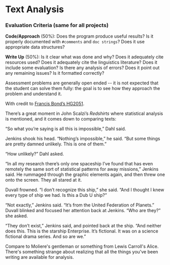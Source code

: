# Text Analysis


### Evaluation Criteria (same for all projects)

**Code/Approach** (50%): Does the program produce useful results? Is it properly documented with `#comments` and `doc strings`? Does it use appropriate data structures?

**Write Up** (50%): Is it clear what was done and why? Does it adequately cite resources used? Does it adequately cite the linguistics literature? Does it include some evaluation? Is there any analysis of errors? Does it point out any remaining issues? Is it formatted correctly?

Assessment problems are generally open ended -- it is not expected that the student can solve them fully: the goal is to see how they approach the problem and understand it.

With credit to [Francis Bond’s HG2051](http://compling.hss.ntu.edu.sg/courses/hg2051/).




There’s a great moment in John Scalzi’s _Redshirts_ where statistical analysis is mentioned, and it comes down to comparing texts:

“So what you’re saying is all this is impossible,” Dahl said.

Jenkins shook his head. “Nothing’s impossible,” he said. “But some things are pretty damned unlikely. This is one of them.”

“How unlikely?” Dahl asked.

“In all my research there’s only one spaceship I’ve found that has even remotely the same sort of statistical patterns for away missions,” Jenkins said. He rummaged through the graphic elements again, and then threw one onto the screen. They all stared at it.

Duvall frowned. “I don’t recognize this ship,” she said. “And I thought I knew every type of ship we had. Is this a Dub U ship?”

“Not exactly,” Jenkins said. “It’s from the United Federation of Planets.”
Duvall blinked and focused her attention back at Jenkins. “Who are they?” she asked.

“They don’t exist,” Jenkins said, and pointed back at the ship. “And neither does this. This is the starship Enterprise. It’s fictional. It was on a science fictional drama series. And so are we.”

Compare to Moliere's gentleman or something from Lewis Carroll's Alice. There's something strange about realizing that all the things you've been writing are available for analysis.